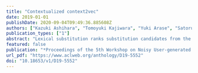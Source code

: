 ```yaml
---
title: "Contextualized context2vec"
date: 2019-01-01
publishDate: 2020-09-04T09:49:36.885608Z
authors: ["Kazuki Ashihara", "Tomoyuki Kajiwara", "Yuki Arase", "Satoru Uchida"]
publication_types: ["1"]
abstract: "Lexical substitution ranks substitution candidates from the viewpoint of paraphrasability for a target word in a given sentence. There are two major approaches for lexical substitution: (1) generating contextualized word embeddings by assigning multiple embeddings to one word and (2) generating context embeddings using the sentence. Herein we propose a method that combines these two approaches to contextualize word embeddings for lexical substitution. Experiments demonstrate that our method outperforms the current state-of-the-art method. We also create CEFR-LP, a new evaluation dataset for the lexical substitution task. It has a wider coverage of substitution candidates than previous datasets and assigns English proficiency levels to all target words and substitution candidates."
featured: false
publication: "*Proceedings of the 5th Workshop on Noisy User-generated Text (W-NUT 2019)*"
url_pdf: "https://www.aclweb.org/anthology/D19-5552"
doi: "10.18653/v1/D19-5552"
---
```


